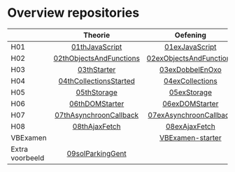 # Overview repositories
|               | Theorie           | Oefening  | Oplossing|
| ------------- |:-------------:|:-----:|:-------:|
| H01 | [01thJavaScript](https://github.com/Web-II/01thVoorbeelden) | [01exJavaScript](https://github.com/Web-II/01exJavaScript) |  [01solJavaScript](https://github.com/Web-II/01solJavaScript) |
| H02 | [02thObjectsAndFunctions](https://github.com/Web-II/02thObjectsAndFunctions) | [02exObjectsAndFunctions](https://github.com/Web-II/02exObjectsAndFunctions) |  [02solObjectsAndFunctions](https://github.com/Web-II/02solObjectsAndFunctions) |
| H03 | [03thStarter](https://github.com/Web-II/03thStarter) | [03exDobbelEnOxo](https://github.com/Web-II/03exDobbelEnOxO) | [03solDobbelEnOxo](https://github.com/Web-II/03solDobbelEnOxo)|
| H04 | [04thCollectionsStarted](https://github.com/Web-II/04thCollectionsStarter)  | [04exCollections](https://github.com/Web-II/04exCollections) | [04solCollections](https://github.com/Web-II/04solCollections) |
| H05 | [05thStorage](https://github.com/Web-II/05thStorage)  | [05exStorage](https://github.com/Web-II/05exStorage) | [05solStorage](https://github.com/Web-II/05solStorage) |
| H06 | [06thDOMStarter](https://github.com/Web-II/06thDOMStarter)  | [06exDOMStarter](https://github.com/Web-II/06exDOMStarter) | [06solDOM](https://github.com/Web-II/06solDOM) |
| H07 | [07thAsynchroonCallback](https://github.com/Web-II/07thAsynchroonCallback)  | [07exAsynchroonCallback](https://github.com/Web-II/07exAsynchroonCallback) | [07solAsynchroonCallback](https://github.com/Web-II/07solAsynchroonCallback) |
| H08 | [08thAjaxFetch](https://github.com/Web-II/08thAjaxFetch)  | [08exAjaxFetch](https://github.com/Web-II/08exAjaxFetch) | [08solAjaxFetch](https://github.com/Web-II/08solAjaxFetch) |
| VBExamen |   | [VBExamen-starter](https://github.com/Web-II/voorbeeldExamenStarter) | [VBExamen-completed](https://github.com/Web-II/voorbeeldexamenCompleted) |
| Extra voorbeeld | [09solParkingGent](https://github.com/Web-II/09solParkingGent)  |  |  |
